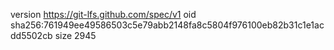 version https://git-lfs.github.com/spec/v1
oid sha256:761949ee49586503c5e79abb2148fa8c5804f976100eb82b31c1e1acdd5502cb
size 2945

